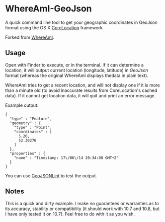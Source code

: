 # WhereAmI-GeoJson
A quick command line tool to get your geographic coordinates in GeoJson format using the OS X [CoreLocation][] framework.

Forked from [WhereAmI][].

## Usage

Open with Finder to execute, or in the terminal. If it can determine a location, it will output current location (longitude, latitude) in *GeoJson* format (whereas the original WhereAmI displays thedata in plain text).

WhereAmI tries to get a recent location, and will not display one if it is more than a minute old (to avoid inaccurate results from CoreLocation's cached data). If it cannot get location data, it will quit and print an error message.

Example output:

	{
	  "type" : "Feature",
	  "geometry" : {
	    "type" : "Point",
	    "coordinates" : [
	      5.26,
	      52.30276
	    ]
	  },
	  "properties" : {
	    "name" : "Timestamp: 17\/06\/14 20:34:08 GMT+2"
	  }
	}

You can use [GeoJSONLint][geojsonlint] to test the output.

## Notes
This is a quick and dirty example. I make no guarantees or warranties as to its accuracy, stability or compatibility (it should work with 10.7 and 10.8, but I have only tested it on 10.7). Feel free to do with it as you wish.

[corelocation]: http://en.wikipedia.org/wiki/CoreLocation
[WhereAmI]: https://github.com/robmathers/WhereAmI
[download link]: https://github.com/robmathers/WhereAmI/releases/download/v1.02/whereami-1.02.zip
[geojsonlint]: http://geojsonlint.com/
